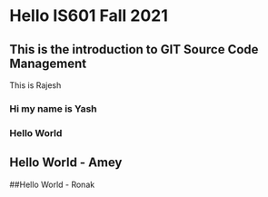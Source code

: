 # Hello IS601 Fall 2021
## This is the introduction to GIT Source Code Management
This is Rajesh
### Hi my name is Yash
### Hello World
## Hello World - Amey
##Hello World - Ronak
